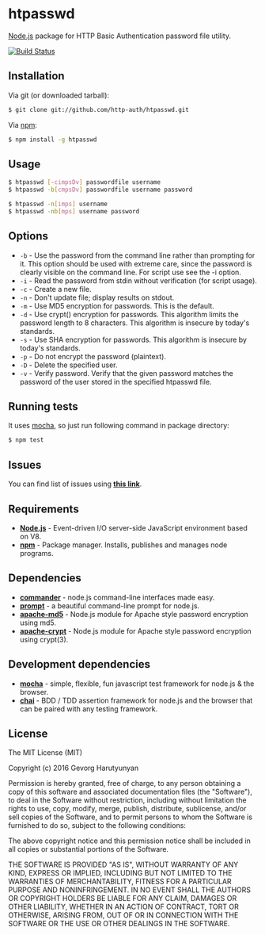 # htpasswd
[Node.js](http://nodejs.org/) package for HTTP Basic Authentication password file utility.

[![Build Status](https://api.travis-ci.org/http-auth/htpasswd.png)](https://travis-ci.org/http-auth/htpasswd)

## Installation

Via git (or downloaded tarball):

```bash
$ git clone git://github.com/http-auth/htpasswd.git
```
Via [npm](http://npmjs.org/):

```bash
$ npm install -g htpasswd
```	
## Usage

```bash
$ htpasswd [-cimpsDv] passwordfile username
$ htpasswd -b[cmpsDv] passwordfile username password

$ htpasswd -n[imps] username
$ htpasswd -nb[mps] username password
```	

## Options

 - `-b` - Use the password from the command line rather than prompting for it. This option should be used with extreme care, since the password is clearly visible on the command line. For script use see the -i option.
 - `-i` - Read the password from stdin without verification (for script usage).
 - `-c` - Create a new file.
 - `-n` - Don't update file; display results on stdout.
 - `-m` - Use MD5 encryption for passwords. This is the default.
 - `-d` - Use crypt() encryption for passwords. This algorithm limits the password length to 8 characters. This algorithm is insecure by today's standards.
 - `-s` - Use SHA encryption for passwords. This algorithm is insecure by today's standards.
 - `-p` - Do not encrypt the password (plaintext).
 - `-D` - Delete the specified user.
 - `-v` - Verify password. Verify that the given password matches the password of the user stored in the specified htpasswd file.

## Running tests

It uses [mocha](https://mochajs.org/), so just run following command in package directory:

```bash
$ npm test
```

## Issues

You can find list of issues using **[this link](http://github.com/http-auth/htpasswd/issues)**.

## Requirements

 - **[Node.js](http://nodejs.org)** - Event-driven I/O server-side JavaScript       environment based on V8.
 - **[npm](http://npmjs.org)** - Package manager. Installs, publishes and manages   node programs.

## Dependencies

 - **[commander](https://github.com/visionmedia/commander.js/)** - node.js command-line interfaces made easy.
 - **[prompt](https://github.com/flatiron/prompt)** - a beautiful command-line prompt for node.js.
 - **[apache-md5](https://github.com/http-auth/apache-md5)** - Node.js module for Apache style password encryption using md5.
 - **[apache-crypt](https://github.com/http-auth/apache-crypt)** - Node.js module for Apache style password encryption using crypt(3).

## Development dependencies

 - **[mocha](https://mochajs.org/)** - simple, flexible, fun javascript test framework for node.js & the browser.
 - **[chai](http://chaijs.com/)** - BDD / TDD assertion framework for node.js and the browser that can be paired with any testing framework.

## License

The MIT License (MIT)

Copyright (c) 2016 Gevorg Harutyunyan

Permission is hereby granted, free of charge, to any person obtaining a copy of
this software and associated documentation files (the "Software"), to deal in
the Software without restriction, including without limitation the rights to
use, copy, modify, merge, publish, distribute, sublicense, and/or sell copies of
the Software, and to permit persons to whom the Software is furnished to do so,
subject to the following conditions:

The above copyright notice and this permission notice shall be included in all
copies or substantial portions of the Software.

THE SOFTWARE IS PROVIDED "AS IS", WITHOUT WARRANTY OF ANY KIND, EXPRESS OR
IMPLIED, INCLUDING BUT NOT LIMITED TO THE WARRANTIES OF MERCHANTABILITY, FITNESS
FOR A PARTICULAR PURPOSE AND NONINFRINGEMENT. IN NO EVENT SHALL THE AUTHORS OR
COPYRIGHT HOLDERS BE LIABLE FOR ANY CLAIM, DAMAGES OR OTHER LIABILITY, WHETHER
IN AN ACTION OF CONTRACT, TORT OR OTHERWISE, ARISING FROM, OUT OF OR IN
CONNECTION WITH THE SOFTWARE OR THE USE OR OTHER DEALINGS IN THE SOFTWARE.
